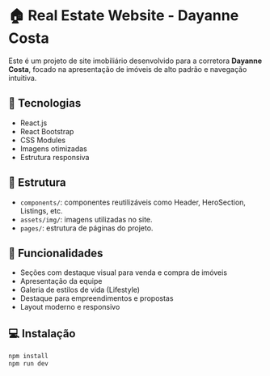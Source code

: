 # 🏠 Real Estate Website - Dayanne Costa

Este é um projeto de site imobiliário desenvolvido para a corretora **Dayanne Costa**, focado na apresentação de imóveis de alto padrão e navegação intuitiva.

## 🚀 Tecnologias

- React.js
- React Bootstrap
- CSS Modules
- Imagens otimizadas
- Estrutura responsiva

## 📂 Estrutura

- `components/`: componentes reutilizáveis como Header, HeroSection, Listings, etc.
- `assets/img/`: imagens utilizadas no site.
- `pages/`: estrutura de páginas do projeto.

## 📸 Funcionalidades

- Seções com destaque visual para venda e compra de imóveis
- Apresentação da equipe
- Galeria de estilos de vida (Lifestyle)
- Destaque para empreendimentos e propostas
- Layout moderno e responsivo

## 💻 Instalação

```bash
npm install
npm run dev
